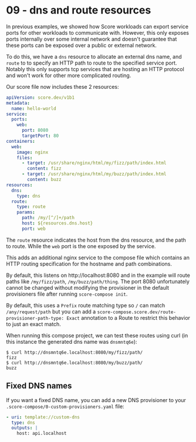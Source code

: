 # 09 - dns and route resources

In previous examples, we showed how Score workloads can export service ports for other workloads to communicate with. However, this only exposes ports internally over some internal network and doesn't guarantee that these ports can be exposed over a public or external network.

To do this, we have a `dns` resource to allocate an external dns name, and `route` to to specify an HTTP path to route to the specified service port. Notably this only supports tcp services that are hosting an HTTP protocol and won't work for other more complicated routing.

Our score file now includes these 2 resources:

```yaml
apiVersion: score.dev/v1b1
metadata:
  name: hello-world
service:
  ports:
    web:
      port: 8080
      targetPort: 80
containers:
  web:
    image: nginx
    files:
      - target: /usr/share/nginx/html/my/fizz/path/index.html
        content: fizz
      - target: /usr/share/nginx/html/my/buzz/path/index.html
        content: buzz
resources:
  dns:
    type: dns
  route:
    type: route
    params:
      path: /my/[^/]+/path
      host: ${resources.dns.host}
      port: web
```

The `route` resource indicates the host from the dns resource, and the path to route. While the `web` port is the one exposed by the service.

This adds an additional nginx service to the compose file which contains an HTTP routing specification for the hostname and path combinations.

By default, this listens on http://localhost:8080 and in the example will route paths like `/my/fizz/path`, `/my/buzz/path/thing`. The port 8080 unfortunately cannot be changed without modifying the provisioner in the default provisioners file after running `score-compose init`.

By default, this uses a `Prefix` route matching type so `/` can match `/any/request/path` but you can add a `score-compose.score.dev/route-provisioner-path-type: Exact` annotation to a Route to restrict this behavior to just an exact match.

When running this compose project, we can test these routes using curl (in this instance the generated dns name was `dnsmntq6e`):

```shell
$ curl http://dnsmntq6e.localhost:8080/my/fizz/path/
fizz
$ curl http://dnsmntq6e.localhost:8080/my/buzz/path/
buzz
```

## Fixed DNS names

If you want a fixed DNS name, you can add a new DNS provisioner to your `.score-compose/0-custom-provisioners.yaml` file:

```yaml
- uri: template://custom-dns
  type: dns
  outputs: |
    host: api.localhost
```
